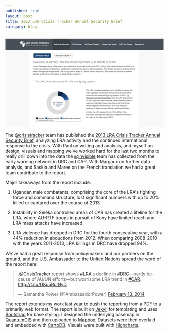 ```yaml
---
published: true
layout: post
title: 2013 LRA Crisis Tracker Annual Security Brief
category: blog
---
```


<a href="http://reports.lracrisistracker.com/en/annual-2013">
  <img class="post-image" src="/images/annual-2014.png">
</a>

The [@crisistracker](http://twitter.com/crisistracker) team has published the [2013 LRA Crisis Tracker Annual Security Brief](http://reports.lracrisistracker.com/en/annual-2013), analyzing LRA activity and the continued international response to the crisis. With Paul on writing and analysis, and myself on design, visuals and mapping we've worked hard for the last two months to really drill down into the data the [@invisible](http://twitter.com/invisible) team has collected from the early warning network in DRC and CAR. With Margaux on further data analysis, and Saskia and Maree on the French translation we had a great team contribute to the report.

Major takeaways from the report include:

1. Ugandan male combatants, comprising the core of the LRA's fighting force and command structure, lost significant numbers with up to 20% killed or captured over the course of 2013.

2. Instability in Seleka controlled areas of CAR has created a lifeline for the LRA, where AU-RTF troops in pursuit of Kony have limited reach and LRA mass attacks have increased.

3. LRA violence has dropped in DRC for the fourth consecutive year, with a 44% reduction in abductions from 2012. When comparing 2008-2010 with the years 2011-2013, LRA killings in DRC have dropped 94%.

We've had a great response from policymakers and our partners on the ground, and the U.S. Ambassador to the United Nations spread the word of the report here:

<div class="tweet">
  <blockquote class="twitter-tweet" lang="en"><p>.<a href="https://twitter.com/CrisisTracker">@CrisisTracker</a> report shows <a href="https://twitter.com/search?q=%23LRA&amp;src=hash">#LRA</a>&#39;s decline in <a href="https://twitter.com/search?q=%23DRC&amp;src=hash">#DRC</a>—partly because of AU/UN efforts—but worrisome LRA trend in <a href="https://twitter.com/search?q=%23CAR&amp;src=hash">#CAR</a>. <a href="http://t.co/UKu5RuINyD">http://t.co/UKu5RuINyD</a></p>&mdash; Samantha Power (@AmbassadorPower) <a href="https://twitter.com/AmbassadorPower/statuses/433996932466212864">February 13, 2014</a></blockquote>
  <script async src="//platform.twitter.com/widgets.js" charset="utf-8"></script>
</div>

The report extends my work last year to push the reporting from a PDF to a primarily web format. The report is built on [Jekyll](http://http://jekyllrb.com/) for templating and uses [Bootstrap](http://getbootstrap.com/) for base styling. I designed the underlying basemap in [QuantumGIS](http://www.qgis.org/) and then uploaded to [Mapbox](http://mapbox.com). Datasets were then overlaid and embedded with [CartoDB](http://cartodb.com/). Visuals were built with [Highcharts](http://www.highcharts.com/).